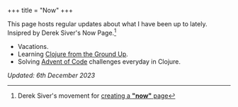 +++
title = "Now"
+++

This page hosts regular updates about what I have been up to lately.  
Insipred by Derek Siver's Now Page.[^1]

- Vacations.
- Learning [Clojure from the Ground Up](https://kshitij10496.github.io/tags/cfgu/).
- Solving [Advent of Code](https://adventofcode.com) challenges everyday in Clojure.

_Updated: 6th December 2023_

[^1]: Derek Siver's movement for [creating a **"now"** page](https://nownownow.com/about)